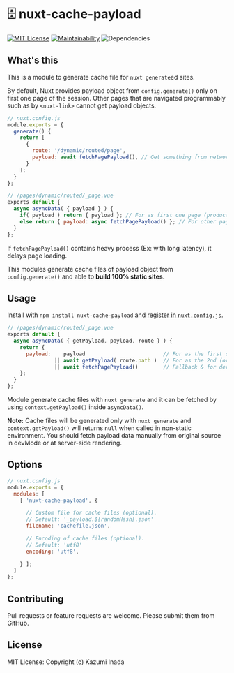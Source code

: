 # 🗄 nuxt-cache-payload
[![MIT License](http://img.shields.io/badge/license-MIT-blue.svg?style=flat)](LICENSE)
[![Maintainability](https://api.codeclimate.com/v1/badges/9ecd9efd584ef69a51cc/maintainability)](https://codeclimate.com/github/nandenjin/nuxt-cache-payload/maintainability)
![Dependencies](https://david-dm.org/nandenjin/nuxt-cache-payload.svg)

## What's this
This is a module to generate cache file for `nuxt generate`ed sites.

By default, Nuxt provides payload object from `config.generate()` only on first one page of the session. Other pages that are navigated programmably such as by `<nuxt-link>` cannot get payload objects.

```js
// nuxt.config.js
module.exports = {
  generate() {
    return [
      {
        route: '/dynamic/routed/page',
        payload: await fetchPagePayload(), // Get something from network resource, etc.
      }
    ];
  }
};

// /pages/dynamic/routed/_page.vue
exports default {
  async asyncData( { payload } ) {
    if( payload ) return { payload }; // For as first one page (production) this one is used.
    else return { payload: async fetchPagePayload() }; // For other pages...
  }
};
```
If `fetchPagePayload()` contains heavy process (Ex: with long latency), it delays page loading.

This modules generate cache files of payload object from `config.generate()` and able to **build 100% static sites.**

## Usage
Install with `npm install nuxt-cache-payload` and [register in `nuxt.config.js`](https://nuxtjs.org/api/configuration-modules).

```js
// /pages/dynamic/routed/_page.vue
exports default {
  async asyncData( { getPayload, payload, route } ) {
    return {
      payload:    payload                         // For as the first one page
               || await getPayload( route.path )  // For as the 2nd (or later) page: fetch cached payload
               || await fetchPagePayload()        // Fallback & for development mode
    };
  }
};
```

Module generate cache files with `nuxt generate` and it can be fetched by using `context.getPayload()` inside `asyncData()`.

**Note:** Cache files will be generated only with `nuxt generate` and `context.getPayload()` will returns `null` when called in non-static environment. You should fetch payload data manually from original source in devMode or at server-side rendering.

## Options
```js
// nuxt.config.js
module.exports = {
  modules: [
    [ 'nuxt-cache-payload', {

      // Custom file for cache files (optional).
      // Default: '_payload.${randomHash}.json'
      filename: 'cachefile.json',

      // Encoding of cache files (optional).
      // Default: 'utf8'
      encoding: 'utf8',

    } ];
  ]
};
```

## Contributing
Pull requests or feature requests are welcome. Please submit them from GitHub.

## License
MIT License: Copyright (c) Kazumi Inada
